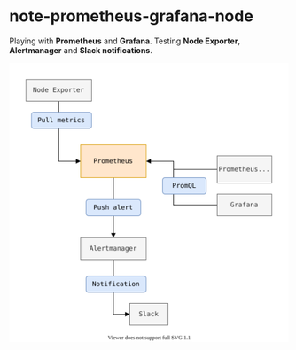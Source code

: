 # note-prometheus-grafana-node

Playing with **Prometheus** and **Grafana**. Testing **Node Exporter**, **Alertmanager** and **Slack notifications**. 

![architecture.svg](architecture.svg)
